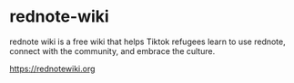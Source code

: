 # rednote-wiki

rednote wiki is a free wiki that helps Tiktok refugees learn to use rednote, connect with the community, and embrace the culture. 

https://rednotewiki.org

